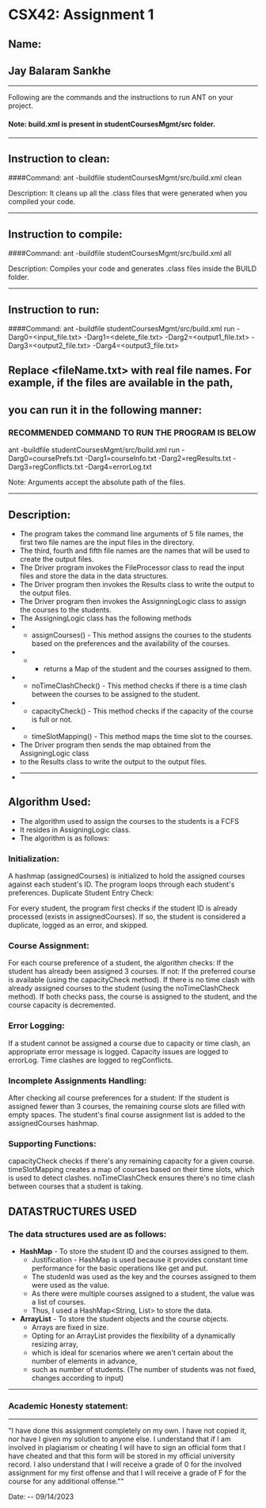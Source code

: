 # CSX42: Assignment 1
## Name: 
Jay Balaram Sankhe
-----------------------------------------------------------------------
-----------------------------------------------------------------------


Following are the commands and the instructions to run ANT on your project.
#### Note: build.xml is present in studentCoursesMgmt/src folder.

-----------------------------------------------------------------------
## Instruction to clean:

####Command: ant -buildfile studentCoursesMgmt/src/build.xml clean

Description: It cleans up all the .class files that were generated when you
compiled your code.

-----------------------------------------------------------------------
## Instruction to compile:

####Command: ant -buildfile studentCoursesMgmt/src/build.xml all

Description: Compiles your code and generates .class files inside the BUILD folder.

-----------------------------------------------------------------------
## Instruction to run:

####Command: ant -buildfile studentCoursesMgmt/src/build.xml run -Darg0=<input_file.txt> -Darg1=<delete_file.txt> -Darg2=<output1_file.txt> -Darg3=<output2_file.txt> -Darg4=<output3_file.txt>

## Replace <fileName.txt> with real file names. For example, if the files are available in the path,
## you can run it in the following manner:

### RECOMMENDED COMMAND TO RUN THE PROGRAM IS BELOW
ant -buildfile studentCoursesMgmt/src/build.xml run -Darg0=coursePrefs.txt -Darg1=courseInfo.txt -Darg2=regResults.txt -Darg3=regConflicts.txt -Darg4=errorLog.txt

Note: Arguments accept the absolute path of the files.

-----------------------------------------------------------------------
## Description:
* The program takes the command line arguments of 5 file names, 
the first two file names are the input files in the directory.
* The third, fourth and fifth file names are the names that will be used to create the output files.
* The Driver program  invokes the FileProcessor class to read the input files and store the data in the data structures.
* The Driver program then invokes the Results class to write the output to the output files.
* The Driver program then invokes the AssignningLogic class to assign the courses to the students.
* The AssigningLogic class has the following methods
* * assignCourses() - This method assigns the courses to the students based on the preferences and the availability of the courses.
* * * returns a Map of the student and the courses assigned to them.
* * noTimeClashCheck() - This method checks if there is a time clash between the courses to be assigned to the student.
* * capacityCheck() - This method checks if the capacity of the course is full or not.
* * timeSlotMapping() - This method maps the time slot to the courses.
* The Driver program then sends the map obtained from the AssigningLogic class 
* to the Results class to write the output to the output files.
* -----------------------------------------------------------------------
## Algorithm Used: 
* The algorithm used to assign the courses to the students is a FCFS
* It resides in AssigningLogic class.
* The algorithm is as follows:
### Initialization:

A hashmap (assignedCourses) is initialized to hold the assigned courses against each student's ID.
The program loops through each student's preferences.
Duplicate Student Entry Check:

For every student, the program first checks if the student ID is already processed (exists in assignedCourses). If so, the student is considered a duplicate, logged as an error, and skipped.
### Course Assignment:

For each course preference of a student, the algorithm checks:
If the student has already been assigned 3 courses. If not:
If the preferred course is available (using the capacityCheck method).
If there is no time clash with already assigned courses to the student (using the noTimeClashCheck method).
If both checks pass, the course is assigned to the student, and the course capacity is decremented.
### Error Logging:

If a student cannot be assigned a course due to capacity or time clash, an appropriate error message is logged.
Capacity issues are logged to errorLog.
Time clashes are logged to regConflicts.
### Incomplete Assignments Handling:

After checking all course preferences for a student:
If the student is assigned fewer than 3 courses, the remaining course slots are filled with empty spaces.
The student's final course assignment list is added to the assignedCourses hashmap.
### Supporting Functions:

capacityCheck checks if there's any remaining capacity for a given course.
timeSlotMapping creates a map of courses based on their time slots, which is used to detect clashes.
noTimeClashCheck ensures there's no time clash between courses that a student is taking.

## DATASTRUCTURES USED
### The data structures used are as follows:
* **HashMap** - To store the student ID and the courses assigned to them.
  * Justification - HashMap is used because 
  it provides constant time performance for the basic operations like get and put.
  * The studenId was used as the key and the courses assigned to them were used as the value.
  * As there were multiple courses assigned to a student, the value was a list of courses.
  * Thus, I used a HashMap<String, List<String>> to store the data.
* **ArrayList** - To store the student objects and the course objects.
  *  Arrays are fixed in size. 
  * Opting for an ArrayList provides the flexibility of a dynamically resizing array, 
  * which is ideal for scenarios where we aren't certain about the number of elements in advance, 
  * such as number of students. (The number of students was not fixed, changes according to input)


-----------------------------------------------------------------------
### Academic Honesty statement:
-----------------------------------------------------------------------

"I have done this assignment completely on my own. I have not copied
it, nor have I given my solution to anyone else. I understand that if
I am involved in plagiarism or cheating I will have to sign an
official form that I have cheated and that this form will be stored in
my official university record. I also understand that I will receive a
grade of 0 for the involved assignment for my first offense and that I
will receive a grade of F for the course for any additional
offense.""

Date: -- 09/14/2023


